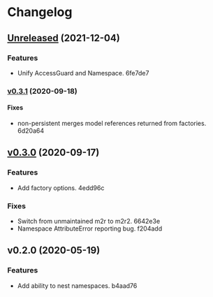 # Changelog

## [Unreleased](https://github.com/DanCardin/sqlalchemy-model-factory/compare/v0.3.1...HEAD) (2021-12-04)

### Features

* Unify AccessGuard and Namespace. 6fe7de7


### [v0.3.1](https://github.com/DanCardin/sqlalchemy-model-factory/compare/v0.3.0...v0.3.1) (2020-09-18)

#### Fixes

* non-persistent merges model references returned from factories. 6d20a64


## [v0.3.0](https://github.com/DanCardin/sqlalchemy-model-factory/compare/v0.2.0...v0.3.0) (2020-09-17)

### Features

* Add factory options. 4edd96c

### Fixes

* Switch from unmaintained m2r to m2r2. 6642e3e
* Namespace AttributeError reporting bug. f204add


## v0.2.0 (2020-05-19)

### Features

* Add ability to nest namespaces. b4aad76


